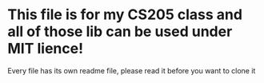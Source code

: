 # This file is for my CS205 class and all of those lib can be used under MIT lience!
Every file has its own readme file, please read it before you want to clone it
